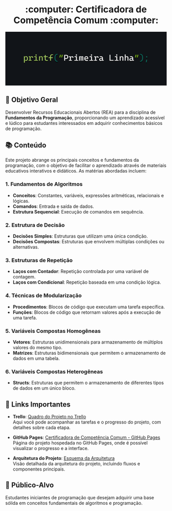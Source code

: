 <div align="center">
  <h1> :computer: Certificadora de Competência Comum :computer: </h1>
  <img src="imgs/header.png" alt="header">
</div>

## :scroll: Objetivo Geral
Desenvolver Recursos Educacionais Abertos (REA) para a disciplina de **Fundamentos da Programação**, proporcionando um aprendizado acessível e lúdico para estudantes interessados em adquirir conhecimentos básicos de programação.

## :books: Conteúdo
Este projeto abrange os principais conceitos e fundamentos da programação, com o objetivo de facilitar o aprendizado através de materiais educativos interativos e didáticos. As matérias abordadas incluem:

### 1. Fundamentos de Algoritmos
- **Conceitos**: Constantes, variáveis, expressões aritméticas, relacionais e lógicas.
- **Comandos**: Entrada e saída de dados.
- **Estrutura Sequencial**: Execução de comandos em sequência.

### 2. Estrutura de Decisão 
- **Decisões Simples**: Estruturas que utilizam uma única condição.
- **Decisões Compostas**: Estruturas que envolvem múltiplas condições ou alternativas.

### 3. Estruturas de Repetição 
- **Laços com Contador**: Repetição controlada por uma variável de contagem.
- **Laços com Condicional**: Repetição baseada em uma condição lógica.

### 4. Técnicas de Modularização 
- **Procedimentos**: Blocos de código que executam uma tarefa específica.
- **Funções**: Blocos de código que retornam valores após a execução de uma tarefa.

### 5. Variáveis Compostas Homogêneas 
- **Vetores**: Estruturas unidimensionais para armazenamento de múltiplos valores do mesmo tipo.
- **Matrizes**: Estruturas bidimensionais que permitem o armazenamento de dados em uma tabela.

### 6. Variáveis Compostas Heterogêneas 
- **Structs**: Estruturas que permitem o armazenamento de diferentes tipos de dados em um único bloco.

## :link: Links Importantes

- **Trello**: [Quadro do Projeto no Trello](https://trello.com/b/bNK1RjRc/certificadora-de-compet%C3%AAncia-comum)  
  Aqui você pode acompanhar as tarefas e o progresso do projeto, com detalhes sobre cada etapa.

- **GitHub Pages**: [Certificadora de Competência Comum - GitHub Pages](https://marjorymell.github.io/certificadora-comum/)  
  Página do projeto hospedada no GitHub Pages, onde é possível visualizar o progresso e a interface.

- **Arquitetura do Projeto**: [Esquema da Arquitetura](https://www.canva.com/design/DAGTTeNgWuo/4IGV7oNWtkZBipjqdO88wQ/edit)  
  Visão detalhada da arquitetura do projeto, incluindo fluxos e componentes principais.


## :bust_in_silhouette:	Público-Alvo
Estudantes iniciantes de programação que desejam adquirir uma base sólida em conceitos fundamentais de algoritmos e programação.


